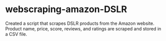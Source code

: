 # webscraping-amazon-DSLR

Created a script that scrapes DSLR products from the Amazon website. Product name, price, score, reviews, and ratings are scraped and stored in a CSV file.

